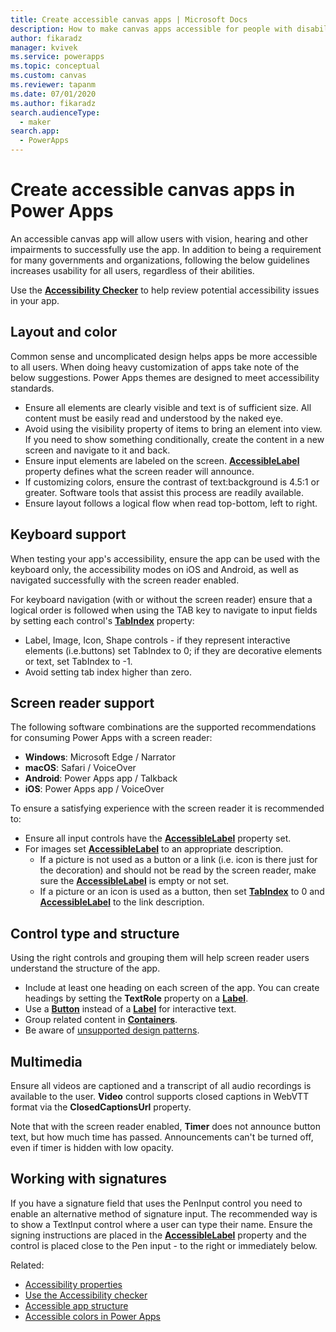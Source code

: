 ```yaml
---
title: Create accessible canvas apps | Microsoft Docs
description: How to make canvas apps accessible for people with disabilities
author: fikaradz
manager: kvivek
ms.service: powerapps
ms.topic: conceptual
ms.custom: canvas
ms.reviewer: tapanm
ms.date: 07/01/2020
ms.author: fikaradz
search.audienceType: 
  - maker
search.app: 
  - PowerApps
---
```

# Create accessible canvas apps in Power Apps
An accessible canvas app will allow users with vision, hearing and other impairments to successfully use the app.  In addition to being a requirement for many governments and organizations, following the below guidelines increases usability for all users, regardless of their abilities.

Use the **[Accessibility Checker](accessibility-checker.md)** to help review potential accessibility issues in your app. 

## Layout and color
Common sense and uncomplicated design helps apps be more accessible to all users.  When doing heavy customization of apps take note of the below suggestions. Power Apps themes are designed to meet accessibility standards.
- Ensure all elements are clearly visible and text is of sufficient size.  All content must be easily read and understood by the naked eye.
- Avoid using the visibility property of items to bring an element into view.  If you need to show something conditionally, create the content in a new screen and navigate to it and back.
- Ensure input elements are labeled on the screen. **[AccessibleLabel](controls/properties-accessibility.md)** property defines what the screen reader will announce.
- If customizing colors, ensure the contrast of text:background is 4.5:1 or greater.  Software tools that assist this process are readily available.
- Ensure layout follows a logical flow when read top-bottom, left to right.

## Keyboard support
When testing your app's accessibility, ensure the app can be used with the keyboard only, the accessibility modes on iOS and Android, as well as navigated successfully with the screen reader enabled.

For keyboard navigation (with or without the screen reader) ensure that a logical order is followed when using the TAB key to navigate to input fields by setting each control's **[TabIndex](controls/properties-accessibility.md)** property:
- Label, Image, Icon, Shape controls - if they represent interactive elements (i.e.buttons) set TabIndex to 0; if they are decorative elements or text, set TabIndex to -1.
- Avoid setting tab index higher than zero.

## Screen reader support
The following software combinations are the supported recommendations for consuming Power Apps with a screen reader:

- **Windows**: Microsoft Edge / Narrator
- **macOS**: Safari / VoiceOver
- **Android**: Power Apps app / Talkback
- **iOS**: Power Apps app / VoiceOver

To ensure a satisfying experience with the screen reader it is recommended to:

- Ensure all input controls have the **[AccessibleLabel](controls/properties-accessibility.md)** property set.
- For images set **[AccessibleLabel](controls/properties-accessibility.md)** to an appropriate description.
  - If a picture is not used as a button or a link (i.e. icon is there just for the decoration) and should not be read by the screen reader, make sure the **[AccessibleLabel](controls/properties-accessibility.md)** is empty or not set.
  - If a picture or an icon is used as a button, then set **[TabIndex](controls/properties-accessibility.md)** to 0 and **[AccessibleLabel](controls/properties-accessibility.md)** to the link description.

## Control type and structure
Using the right controls and grouping them will help screen reader users understand the structure of the app.

- Include at least one heading on each screen of the app. You can create headings by setting the **TextRole** property on a **[Label](controls/control-text-box.md)**.
- Use a **[Button](controls/control-button.md)** instead of a **[Label](controls/control-text-box.md)** for interactive text.
- Group related content in **[Containers](controls/control-container.md)**.
- Be aware of [unsupported design patterns](accessible-apps-limitations.md).

## Multimedia
Ensure all videos are captioned and a transcript of all audio recordings is available to the user.  **Video** control supports closed captions  in WebVTT format via the **ClosedCaptionsUrl** property.

Note that with the screen reader enabled, **Timer** does not announce button text, but how much time has passed.  Announcements can't be turned off, even if timer is hidden with low opacity.

## Working with signatures
If you have a signature field that uses the PenInput control you need to enable an alternative method of signature input.  The recommended way is to show a TextInput control where a user can type their name.  Ensure the signing instructions are placed in the **[AccessibleLabel](controls/properties-accessibility.md)** property and the control is placed close to the Pen input - to the right or immediately below.



Related:
- [Accessibility properties](controls/properties-accessibility.md)
- [Use the Accessibility checker](accessibility-checker.md)
- [Accessible app structure](accessible-apps-structure.md)
- [Accessible colors in Power Apps](accessible-apps-color.md)
